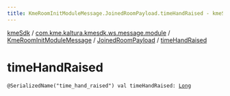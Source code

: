 ```yaml
---
title: KmeRoomInitModuleMessage.JoinedRoomPayload.timeHandRaised - kmeSdk
---
```


[kmeSdk](../../../index.html) / [com.kme.kaltura.kmesdk.ws.message.module](../../index.html) / [KmeRoomInitModuleMessage](../index.html) / [JoinedRoomPayload](index.html) / [timeHandRaised](./time-hand-raised.html)

# timeHandRaised

`@SerializedName("time_hand_raised") val timeHandRaised: `[`Long`](https://kotlinlang.org/api/latest/jvm/stdlib/kotlin/-long/index.html)